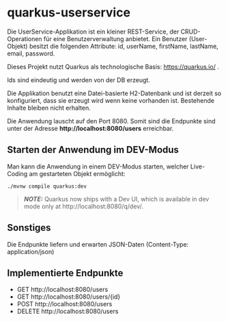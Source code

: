 # quarkus-userservice 

Die UserService-Applikation ist ein kleiner REST-Service, der CRUD-Operationen für eine Benutzerverwaltung anbietet. Ein Benutzer (User-Objekt) besitzt die folgenden Attribute: id, userName, firstName, lastName, email, password.

Dieses Projekt nutzt Quarkus als technologische Basis: https://quarkus.io/ .

Ids sind eindeutig und werden von der DB erzeugt. 

Die Applikation benutzt eine Datei-basierte H2-Datenbank und ist derzeit so konfiguriert, dass sie erzeugt
wird wenn keine vorhanden ist. Bestehende Inhalte bleiben nicht erhalten.

Die Anwendung lauscht auf den Port 8080. Somit sind die Endpunkte sind unter der Adresse **http://localhost:8080/users**
erreichbar.

## Starten der Anwendung im DEV-Modus

Man kann die Anwendung in einem DEV-Modus starten, welcher Live-Coding am gestarteten Objekt ermöglicht:
```shell script
./mvnw compile quarkus:dev
```

> **_NOTE:_**  Quarkus now ships with a Dev UI, which is available in dev mode only at http://localhost:8080/q/dev/.

## Sonstiges
Die Endpunkte liefern und erwarten JSON-Daten (Content-Type: application/json)

## Implementierte Endpunkte
* GET http://localhost:8080/users
* GET http://localhost:8080/users/{id}
* POST http://localhost:8080/users
* DELETE http://localhost:8080/users


